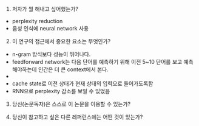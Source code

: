1. 저자가 뭘 해내고 싶어했는가?

-   perplexity reduction
-   음성 인식에 neural network 사용

2. 이 연구의 접근에서 중요한 요소는 무엇인가?

-   n-gram 방식보다 성능이 뛰어나다.
-   feedforward network는 다음 단어를 예측하기 위해 이전 5~10 단어를 보고 예측해야하는데 인간은 더 큰 context에서 본다.
-
-   cache state로 이전 상태가 현재 상태의 입력으로 들어가도록함
-   RNN으로 perplexity 감소를 보일 수 있었음

3. 당신(논문독자)은 스스로 이 논문을 이용할 수 있는가?

4. 당신이 참고하고 싶은 다른 레퍼런스에는 어떤 것이 있는가?
